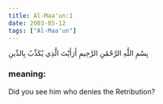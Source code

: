```yaml
---
title: Al-Maa'un:1
date: 2003-05-12
tags: ["Al-Maa'un"]
---
```

بِسْمِ اللَّهِ الرَّحْمَٰنِ الرَّحِيمِ أَرَأَيْتَ الَّذِي يُكَذِّبُ بِالدِّينِ
### meaning: 
Did you see him who denies the Retribution?
